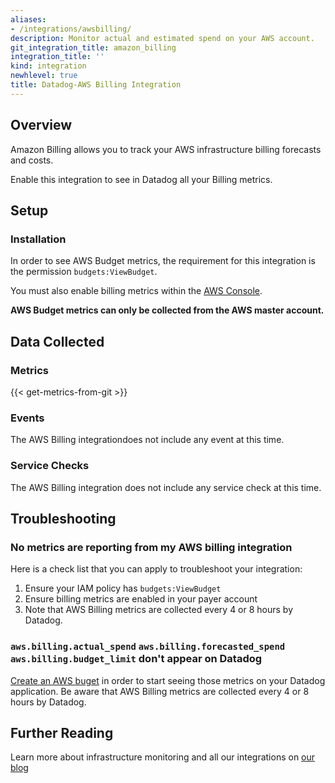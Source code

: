 ```yaml
---
aliases:
- /integrations/awsbilling/
description: Monitor actual and estimated spend on your AWS account.
git_integration_title: amazon_billing
integration_title: ''
kind: integration
newhlevel: true
title: Datadog-AWS Billing Integration
---
```


## Overview

Amazon Billing allows you to track your AWS infrastructure billing forecasts and costs.

Enable this integration to see in Datadog all your Billing metrics.

## Setup
### Installation

In order to see AWS Budget metrics, the requirement for this integration is the permission `budgets:ViewBudget`.

You must also enable billing metrics within the [AWS Console](http://docs.aws.amazon.com/AmazonCloudWatch/latest/monitoring/monitor_estimated_charges_with_cloudwatch.html#turning_on_billing_metrics).


**AWS Budget metrics can only be collected from the AWS master account.**

## Data Collected
### Metrics
{{< get-metrics-from-git >}}

### Events
The AWS Billing integrationdoes not include any event at this time.

### Service Checks
The AWS Billing integration does not include any service check at this time.

## Troubleshooting

### No metrics are reporting from my AWS billing integration
Here is a check list that you can apply to troubleshoot your integration:

1. Ensure your IAM policy has `budgets:ViewBudget`
2. Ensure billing metrics are enabled in your payer account
3. Note that AWS Billing metrics are collected every 4 or 8 hours by Datadog.

### `aws.billing.actual_spend` `aws.billing.forecasted_spend` `aws.billing.budget_limit` don't appear on Datadog 

[Create an AWS buget](https://console.aws.amazon.com/billing/home?#/createbudget) in order to start seeing those metrics on your Datadog application. 
Be aware that AWS Billing metrics are collected every 4 or 8 hours by Datadog.

## Further Reading
Learn more about infrastructure monitoring and all our integrations on [our blog](https://www.datadoghq.com/blog/)